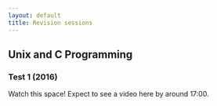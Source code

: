 ```yaml
---
layout: default
title: Revision sessions
---
```


## Unix and C Programming

### Test 1 (2016)

Watch this space! Expect to see a video here by around 17:00.
